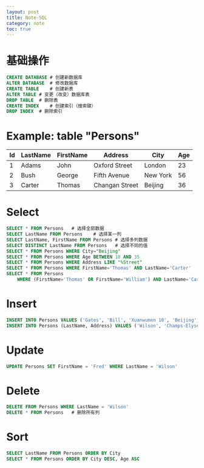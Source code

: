 ```yaml
---
layout: post
title: Note-SQL
category: note
toc: true
---
```


# 基础操作

```sql
CREATE DATABASE # 创建新数据库
ALTER DATABASE  # 修改数据库
CREATE TABLE    # 创建新表
ALTER TABLE # 变更（改变）数据库表
DROP TABLE  # 删除表
CREATE INDEX    # 创建索引（搜索键）
DROP INDEX  # 删除索引
```

# Example: table "Persons"

| Id   | LastName | FirstName | Address        | City     | Age  |
| ---- | -------- | --------- | -------------- | -------- | ---- |
| 1    | Adams    | John      | Oxford Street  | London   | 23   |
| 2    | Bush     | George    | Fifth Avenue   | New York | 56   |
| 3    | Carter   | Thomas    | Changan Street | Beijing  | 36   |

# Select

```sql
SELECT * FROM Persons   # 选择全部数据
SELECT LastName FROM Persons    # 选择某一列
SELECT LastName, FirstName FROM Persons # 选择多列数据
SELECT DISTINCT LastName FROM Persons   # 选择不同的值
SELECT * FROM Persons WHERE City="Beijing"
SELECT * FROM Persons WHERE Age BETWEEN 18 AND 35
SELECT * FROM Persons WHERE Address LIKE "%Street"
SELECT * FROM Persons WHERE FirstName='Thomas' AND LastName='Carter'
SELECT * FROM Persons
    WHERE (FirstName='Thomas' OR FirstName='William') AND LastName='Carter'
```

# Insert

```sql
INSERT INTO Persons VALUES ('Gates', 'Bill', 'Xuanwumen 10', 'Beijing', 60)
INSERT INTO Persons (LastName, Address) VALUES ('Wilson', 'Champs-Elysees')
```

# Update

```sql
UPDATE Persons SET FirstName = 'Fred' WHERE LastName = 'Wilson'
```

# Delete

```sql
DELETE FROM Persons WHERE LastName = 'Wilson'
DELETE * FROM Persons   # 删除所有列
```

# Sort

```sql
SELECT LastName FROM Persons ORDER BY City
SELECT * FROM Persons ORDER BY City DESC, Age ASC
```
